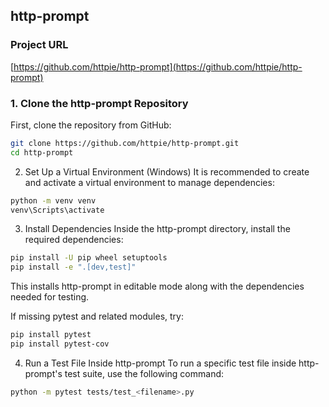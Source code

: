## http-prompt 
### Project URL  
[https://github.com/httpie/http-prompt](https://github.com/httpie/http-prompt)

### **1. Clone the http-prompt Repository**
First, clone the repository from GitHub:

```bash
git clone https://github.com/httpie/http-prompt.git
cd http-prompt
```

2. Set Up a Virtual Environment (Windows)
It is recommended to create and activate a virtual environment to manage dependencies:

```bash
python -m venv venv
venv\Scripts\activate
```

3. Install Dependencies
Inside the http-prompt directory, install the required dependencies:

```bash
pip install -U pip wheel setuptools
pip install -e ".[dev,test]"
```
This installs http-prompt in editable mode along with the dependencies needed for testing.

If missing pytest and related modules, try:

```bash
pip install pytest
pip install pytest-cov
```
4. Run a Test File Inside http-prompt
To run a specific test file inside http-prompt's test suite, use the following command:

```bash
python -m pytest tests/test_<filename>.py
```